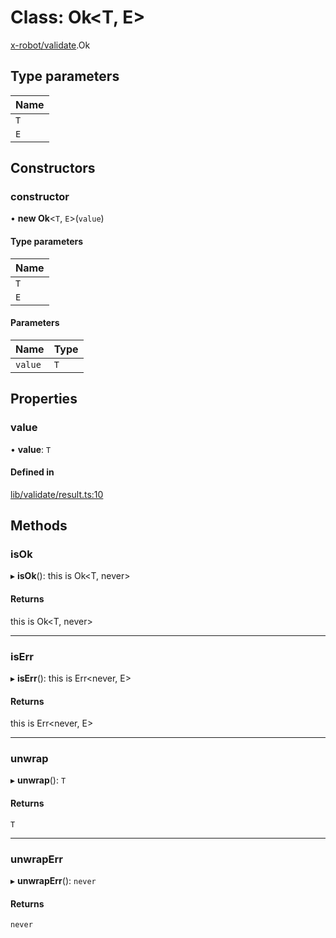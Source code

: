 # Class: Ok<T, E\>

[x-robot/validate](../modules/x_robot_validate.md).Ok

## Type parameters

| Name |
| :------ |
| `T` |
| `E` |

## Constructors

### constructor

• **new Ok**<`T`, `E`\>(`value`)

#### Type parameters

| Name |
| :------ |
| `T` |
| `E` |

#### Parameters

| Name | Type |
| :------ | :------ |
| `value` | `T` |

## Properties

### value

• **value**: `T`

#### Defined in

[lib/validate/result.ts:10](https://github.com/Masquerade-Circus/x-robot/blob/a0ed060/lib/validate/result.ts#L10)

## Methods

### isOk

▸ **isOk**(): this is Ok<T, never\>

#### Returns

this is Ok<T, never\>

___

### isErr

▸ **isErr**(): this is Err<never, E\>

#### Returns

this is Err<never, E\>

___

### unwrap

▸ **unwrap**(): `T`

#### Returns

`T`

___

### unwrapErr

▸ **unwrapErr**(): `never`

#### Returns

`never`
